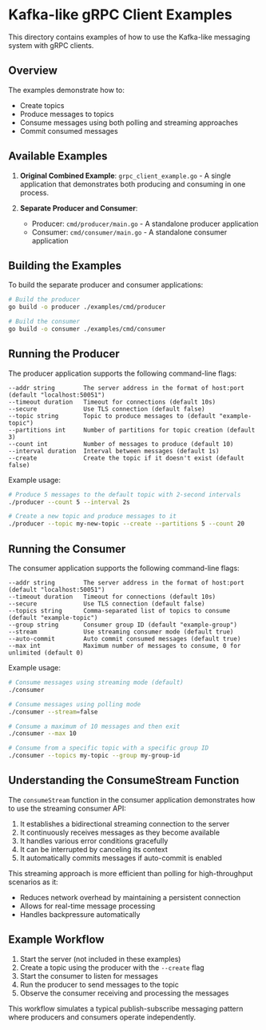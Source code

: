 # Kafka-like gRPC Client Examples

This directory contains examples of how to use the Kafka-like messaging system with gRPC clients.

## Overview

The examples demonstrate how to:
- Create topics
- Produce messages to topics
- Consume messages using both polling and streaming approaches
- Commit consumed messages

## Available Examples

1. **Original Combined Example**: `grpc_client_example.go` - A single application that demonstrates both producing and consuming in one process.

2. **Separate Producer and Consumer**:
   - Producer: `cmd/producer/main.go` - A standalone producer application
   - Consumer: `cmd/consumer/main.go` - A standalone consumer application

## Building the Examples

To build the separate producer and consumer applications:

```bash
# Build the producer
go build -o producer ./examples/cmd/producer

# Build the consumer
go build -o consumer ./examples/cmd/consumer
```

## Running the Producer

The producer application supports the following command-line flags:

```
--addr string        The server address in the format of host:port (default "localhost:50051")
--timeout duration   Timeout for connections (default 10s)
--secure             Use TLS connection (default false)
--topic string       Topic to produce messages to (default "example-topic")
--partitions int     Number of partitions for topic creation (default 3)
--count int          Number of messages to produce (default 10)
--interval duration  Interval between messages (default 1s)
--create             Create the topic if it doesn't exist (default false)
```

Example usage:

```bash
# Produce 5 messages to the default topic with 2-second intervals
./producer --count 5 --interval 2s

# Create a new topic and produce messages to it
./producer --topic my-new-topic --create --partitions 5 --count 20
```

## Running the Consumer

The consumer application supports the following command-line flags:

```
--addr string        The server address in the format of host:port (default "localhost:50051")
--timeout duration   Timeout for connections (default 10s)
--secure             Use TLS connection (default false)
--topics string      Comma-separated list of topics to consume (default "example-topic")
--group string       Consumer group ID (default "example-group")
--stream             Use streaming consumer mode (default true)
--auto-commit        Auto commit consumed messages (default true)
--max int            Maximum number of messages to consume, 0 for unlimited (default 0)
```

Example usage:

```bash
# Consume messages using streaming mode (default)
./consumer

# Consume messages using polling mode
./consumer --stream=false

# Consume a maximum of 10 messages and then exit
./consumer --max 10

# Consume from a specific topic with a specific group ID
./consumer --topics my-topic --group my-group-id
```

## Understanding the ConsumeStream Function

The `consumeStream` function in the consumer application demonstrates how to use the streaming consumer API:

1. It establishes a bidirectional streaming connection to the server
2. It continuously receives messages as they become available
3. It handles various error conditions gracefully
4. It can be interrupted by canceling its context
5. It automatically commits messages if auto-commit is enabled

This streaming approach is more efficient than polling for high-throughput scenarios as it:
- Reduces network overhead by maintaining a persistent connection
- Allows for real-time message processing
- Handles backpressure automatically

## Example Workflow

1. Start the server (not included in these examples)
2. Create a topic using the producer with the `--create` flag
3. Start the consumer to listen for messages
4. Run the producer to send messages to the topic
5. Observe the consumer receiving and processing the messages

This workflow simulates a typical publish-subscribe messaging pattern where producers and consumers operate independently. 